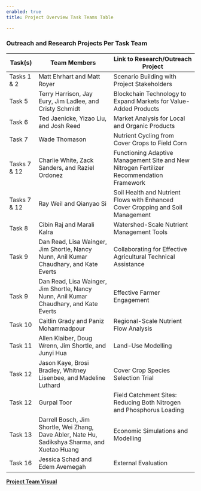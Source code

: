 ```yaml
---
enabled: true
title: Project Overview Task Teams Table

---
```

### Outreach and Research Projects Per Task Team

| Task(s) | Team Members | Link to Research/Outreach Project |
| --- | --- | --- |
| Tasks 1 & 2 | Matt Ehrhart and Matt Royer | Scenario Building with Project Stakeholders |
| Task 5 | Terry Harrison, Jay Eury, Jim Ladlee, and Cristy Schmidt | Blockchain Technology to Expand Markets for Value-Added Products |
| Task 6 | Ted Jaenicke, Yizao Liu, and Josh Reed | Market Analysis for Local and Organic Products |
| Task 7 | Wade Thomason | Nutrient Cycling from Cover Crops to Field Corn |
| Tasks 7 & 12 | Charlie White, Zack Sanders, and Raziel Ordonez | Functioning Adaptive Management Site and New Nitrogen Fertilizer Recommendation Framework |
| Tasks 7 & 12 | Ray Weil and Qianyao Si | Soil Health and Nutrient Flows with Enhanced Cover Cropping and Soil Management |
| Task 8 | Cibin Raj and Marali Kalra | Watershed-Scale Nutrient Management Tools |
| Task 9 | Dan Read, Lisa Wainger, Jim Shortle, Nancy Nunn, Anil Kumar Chaudhary, and Kate Everts | Collaborating for Effective Agricultural Technical Assistance |
| Task 9 | Dan Read, Lisa Wainger, Jim Shortle, Nancy Nunn, Anil Kumar Chaudhary, and Kate Everts | Effective Farmer Engagement |
| Task 10 | Caitlin Grady and Paniz Mohammadpour | Regional-Scale Nutrient Flow Analysis |
| Task 11 | Allen Klaiber, Doug Wrenn, Jim Shortle, and Junyi Hua | Land-Use Modelling |
| Task 12 | Jason Kaye, Brosi Bradley, Whitney Lisenbee, and Madeline Luthard | Cover Crop Species Selection Trial |
| Task 12 | Gurpal Toor | Field Catchment Sites: Reducing Both Nitrogen and Phosphorus Loading |
| Task 13 | Darrell Bosch, Jim Shortle, Wei Zhang, Dave Abler, Nate Hu, Sadikshya Sharma, and Xuetao Huang | Economic Simulations and Modelling |
| Task 16 | Jessica Schad and Edem Avemegah | External Evaluation |

[**Project Team Visual**](https://drive.google.com/file/d/1yf6CRaEBi678MEkwOyOyjwyw8ozMwmeN/view?usp=sharing)